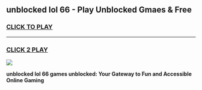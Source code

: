 
## unblocked lol 66 - Play Unblocked Gmaes & Free
<h3>
<a href="https://news.freeplayer.one?title=unblocked_lol_66&ref=16F">CLICK TO PLAY</a></h3>
<hr>

<h3>
<a href="https://news.freeplayer.one?title=unblocked_lol_66&ref=16F">CLICK 2 PLAY</a>
  
</h3>

<a href="https://news.freeplayer.one?title=unblocked_lol_66&ref=16F/"><img src="https://clearcache.store/games.png"></a>


**unblocked lol 66 games unblocked: Your Gateway to Fun and Accessible Online Gaming**
